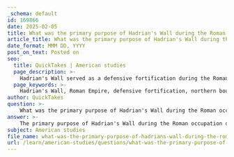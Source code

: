```yaml
---
_schema: default
id: 169866
date: 2025-02-05
title: What was the primary purpose of Hadrian's Wall during the Roman occupation of Britain?
article_title: What was the primary purpose of Hadrian's Wall during the Roman occupation of Britain?
date_format: MMM DD, YYYY
post_on_text: Posted on
seo:
  title: QuickTakes | American studies
  page_description: >-
    Hadrian's Wall served as a defensive fortification during the Roman occupation of Britain, marking the northern boundary of the Roman Empire and facilitating military, administrative, and cultural interactions.
  page_keywords: >-
    Hadrian's Wall, Roman Empire, defensive fortification, northern boundary, military defense, infrastructure, administrative control, cultural exchange, Roman occupation, archaeology
author: QuickTakes
question: >-
    What was the primary purpose of Hadrian's Wall during the Roman occupation of Britain?
answer: >-
    The primary purpose of Hadrian's Wall during the Roman occupation of Britain was to serve as a defensive fortification marking the northern boundary of the Roman Empire. Constructed in the early 2nd century AD under Emperor Hadrian, the wall stretched approximately 73 miles across northern England and was designed to protect Roman Britain from incursions by tribes to the north, particularly the Caledonians.\n\nHadrian's Wall was not only a military barrier but also served several other important functions:\n\n1. **Military Defense**: The wall was built to deter invasions and raids from northern tribes, providing a physical barrier that could be defended by Roman troops stationed at various forts along its length.\n\n2. **Military Infrastructure**: The wall included a series of forts, watch towers, and gates, which facilitated the rapid deployment of Roman legions to respond to threats and maintain order in the region. The forts were equipped with barracks, storage areas, and command centers, essential for sustaining military operations.\n\n3. **Administrative Control**: Beyond its military role, Hadrian's Wall also functioned as an administrative boundary, helping the Romans manage and control the territories they occupied. It allowed for the regulation of trade and movement between the Roman province of Britannia and the tribes to the north.\n\n4. **Symbol of Roman Power**: The construction of such a monumental structure symbolized Roman engineering prowess and the might of the Empire, serving as a statement of dominance over the local tribes.\n\n5. **Cultural Exchange**: The wall facilitated interactions between the Romans and the native tribes, leading to cultural exchanges that influenced both sides.\n\nOverall, Hadrian's Wall was a multifaceted structure that played a crucial role in the Roman military strategy, administrative organization, and cultural dynamics of the region during the Roman occupation of Britain. It remains a significant archaeological site today, reflecting the complexities of Roman imperialism.
subject: American studies
file_name: what-was-the-primary-purpose-of-hadrians-wall-during-the-roman-occupation-of-britain.md
url: /learn/american-studies/questions/what-was-the-primary-purpose-of-hadrians-wall-during-the-roman-occupation-of-britain
---
```


&nbsp;